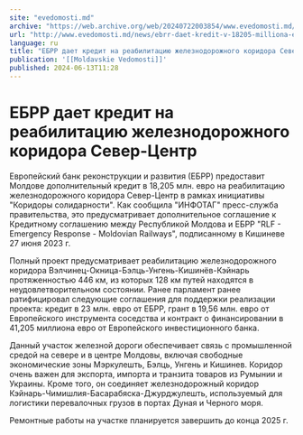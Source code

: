 ```yaml
---
site: "evedomosti.md"
archive: "https://web.archive.org/web/20240722003854/www.evedomosti.md/news/ebrr-daet-kredit-v-18205-milliona-evro-na-reabilitaciyu-zhel"
url: "http://www.evedomosti.md/news/ebrr-daet-kredit-v-18205-milliona-evro-na-reabilitaciyu-zhel"
language: ru
title: "ЕБРР дает кредит на реабилитацию железнодорожного коридора Север-Центр"
publication: '[[Moldavskie Vedomosti]]'
published: 2024-06-13T11:28
---
```


# ЕБРР дает кредит на реабилитацию железнодорожного коридора Север-Центр

Европейский банк реконструкции и развития (ЕБРР) предоставит Молдове дополнительный кредит в 18,205 млн. евро на реабилитацию железнодорожного коридора Север-Центр в рамках инициативы "Коридоры солидарности". Как сообщила "ИНФОТАГ" пресс-служба правительства, это предусматривает дополнительное соглашение к Кредитному соглашению между Республикой Молдова и ЕБРР "RLF - Emergency Response - Moldovian Railways", подписанному в Кишиневе 27 июня 2023 г.

Полный проект предусматривает реабилитацию железнодорожного коридора Вэлчинец-Окница-Бэлць-Унгень-Кишинёв-Кэйнарь протяженностью 446 км, из которых 128 км путей находятся в неудовлетворительном состоянии. Ранее парламент ранее ратифицировал следующие соглашения для поддержки реализации проекта: кредит в 23 млн. евро от ЕБРР, грант в 19,56 млн. евро от Европейского инструмента соседства и контракт о финансировании в 41,205 миллиона евро от Европейского инвестиционного банка.

Данный участок железной дороги обеспечивает связь с промышленной средой на севере и в центре Молдовы, включая свободные экономические зоны Мэркулешть, Бэлць, Унгень и Кишинев. Коридор очень важен для экспорта, импорта и транзита товаров из Румынии и Украины. Кроме того, он соединяет железнодорожный коридор Кэйнарь-Чимишлия-Басарабяска-Джурджулешть, используемый для логистики перевалочных грузов в портах Дуная и Черного моря.

Ремонтные работы на участке планируется завершить до конца 2025 г.